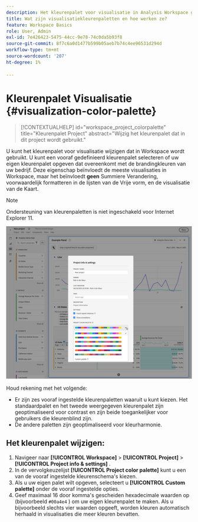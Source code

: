 ```yaml
---
description: Het kleurenpalet voor visualisatie in Analysis Workspace gebruiken
title: Wat zijn visualisatiekleurenpaletten en hoe werken ze?
feature: Workspace Basics
role: User, Admin
exl-id: 7e426423-5475-44cc-9e78-74c0da5b93f8
source-git-commit: 8f7c6a0d1477b599b05aeb7b74c4ee96531d294d
workflow-type: tm+mt
source-wordcount: '207'
ht-degree: 1%

---
```


# Kleurenpalet Visualisatie {#visualization-color-palette}

<!-- markdownlint-disable MD034 -->

>[!CONTEXTUALHELP]
>id="workspace_project_colorpalette"
>title="Kleurenpalet Project"
>abstract="Wijzig het kleurenpalet dat in dit project wordt gebruikt."

<!-- markdownlint-enable MD034 -->


U kunt het kleurenpalet voor visualisatie wijzigen dat in Workspace wordt gebruikt. U kunt een vooraf gedefinieerd kleurenpalet selecteren of uw eigen kleurenpalet opgeven dat overeenkomt met de brandingkleuren van uw bedrijf. Deze eigenschap beïnvloedt de meeste visualisaties in Workspace, maar het beïnvloedt **geen** Summiere Verandering, voorwaardelijk formatteren in de lijsten van de Vrije vorm, en de visualisatie van de Kaart.

>[!NOTE]
>
>Ondersteuning van kleurenpaletten is niet ingeschakeld voor Internet Explorer 11.

![ het venster van Info &amp; van Montages van het Project.](assets/color-palette.png)

Houd rekening met het volgende:

* Er zijn zes vooraf ingestelde kleurenpaletten waaruit u kunt kiezen. Het standaardpalet en het tweede weergegeven kleurenpalet zijn geoptimaliseerd voor contrast en zijn beide toegankelijker voor gebruikers die kleurenblind zijn.
* De andere paletten zijn geoptimaliseerd voor kleurharmonie.

## Het kleurenpalet wijzigen:

1. Navigeer naar **[!UICONTROL Workspace]** > **[!UICONTROL Project]** > **[!UICONTROL Project info & settings]** .
1. In de vervolgkeuzelijst **[!UICONTROL Project color palette]** kunt u een van de vooraf ingestelde kleurenschema&#39;s kiezen.
1. Als u uw eigen palet wilt opgeven, selecteert u **[!UICONTROL Custom palette]** onder de vooraf ingestelde opties.
1. Geef maximaal 16 door komma&#39;s gescheiden hexadecimale waarden op (bijvoorbeeld `#00a4e4` ) om uw eigen kleurenpalet te maken. Als u bijvoorbeeld slechts vier waarden opgeeft, worden kleuren automatisch herhaald in visualisaties die meer kleuren bevatten.


<!--
# Visualization Color Palettes {#visualization-color-palettes}

>[!CONTEXTUALHELP]
>id="workspace_project_colorpalette"
>title="Project color palette"
>abstract="Change the color palette used in this project."

You can change the visualization color palette used in Workspace by choosing a different color palette or by specifying your own palette that could match your company's branding colors. This feature affects most visualizations in Workspace, but it does **not** affect [!UICONTROL Summary Change], conditional formatting in [!UICONTROL Freeform] tables, and the [!UICONTROL Map] visualization.

>[!NOTE]
>
>Color palette support is not enabled for Internet Explorer 11.

![](assets/color_palettes.png)

Keep in mind:

* There are five pre-set color palettes to choose from. The default palette and the one below have been optimized for optimal contrast and are both more accessible for those who are color blind.
* The third to the fifth color palettes below the top two have been optimized for color harmony.

## Change your [!UICONTROL color palette]:



>[!BEGINSHADEBOX]

See ![VideoCheckedOut](/help/assets/icons/VideoCheckedOut.svg) [Using a custom color palette](https://video.tv.adobe.com/v/23876?quality=12&learn=on){target="_blank"} for a demo video.

>[!ENDSHADEBOX]


1. Navigate to **[!UICONTROL Workspace]** > **[!UICONTROL Project]** > **[!UICONTROL Project Info & Settings]**.
1. From the **[!UICONTROL Project Color Palette]** drop-down list, you can pick one of five pre-set color schemes.

   ![](assets/custom_palette.png)

1. To specify your own palette, select **[!UICONTROL Custom Palette]** below the pre-set options.
1. Specify up to 16 comma-separated hexadecimal values (for example, #00a4e4) for the colors you intend to use. If, for example, you want to use only four values, these colors will automatically be repeated in visualizations that contain more colors.
-->